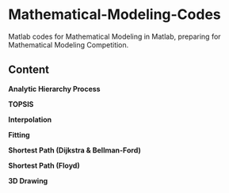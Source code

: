 # Mathematical-Modeling-Codes
Matlab codes for Mathematical Modeling in Matlab, preparing for Mathematical Modeling Competition.

## Content

**Analytic Hierarchy Process**

**TOPSIS**

**Interpolation**

**Fitting**

**Shortest Path (Dijkstra & Bellman-Ford)**

**Shortest Path (Floyd)**

**3D Drawing**
